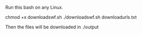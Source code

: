 Run this bash on any Linux.

chmod +x downloadswf.sh
./downloadswf.sh downloadurls.txt

Then the files will be downloaded in ./output
